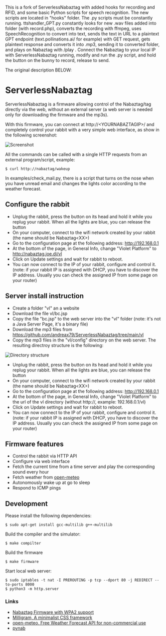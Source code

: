 This is a fork of ServerlessNabaztag with added hooks for recording and RFID, and some basic Python scripts for speech recognition.
The new scripts are located in "hooks" folder. The .py scripts must be constantly running.
ttshandler_GPT.py constantly looks for new .wav files added into folder (with record.php), converts the recording with ffmpeg, uses SpeechRecognition to convert into text, sends the text in URL to a plaintext GPT endpoint (text.pollinations.ai/ for example) with GET request, gets plaintext response and converts it into .mp3, sending it to converted folder, and plays on Nabaztag with /play .
Connect the Nabaztag to your local IP with ServerlessNabaztag running, modify and run the .py script, and hold the button on the bunny to record, release to send.

The original description BELOW:

ServerlessNabaztag
==================

ServerlessNabaztag is a firmware allowing control of the Nabaztag/tag directly via the web, without an external server (a web server is needed only for downloading the firmware and the mp3s).

With this firmware, you can connect at http://\<YOURNABAZTAGIP\>/ and completely control your rabbit with a very simple web interface, as show in the following screenshot:

![](/imgs/screenshot.png "Screenshot")

All the commands can be called with a single HTTP requests from an external program/script, example:

```
$ curl http://nabaztag/wakeup
```

In examples/check_mail.py, there is a script that turns on the nose when you have unread email and changes the lights color according to the weather forecast.

Configure the rabbit
--------------------

* Unplug the rabbit, press the button on its head and hold it while you replug your rabbit. When all the lights are blue, you can release the button
* On your computer, connect to the wifi network created by your rabbit (the name should be Nabaztag\<XX\>)
* Go to the configuration page at the following address: http://192.168.0.1
* At the bottom of the page, in General Info, change "Violet Platform" to http://nabaztag.joe.dj/vl
* Click on Update settings and wait for rabbit to reboot.
* You can now connect to the IP of your rabbit, configure and control it. (note: if your rabbit IP is assigned with DHCP, you have to discover the IP address. Usually you can check the assigned IP from some page on your router)


Server install instruction
--------------------------

* Create a folder "vl" an a website
* Download the file vl/bc.jsp
* Copy the file "bc.jsp" to the web server into the "vl" folder (note: it's not a Java Server Page, it's a binary file)
* Download the mp3 files from https://github.com/andreax79/ServerlessNabaztag/tree/main/vl
* Copy the mp3 files in the "vl/config" directory on the web server. The resulting directroy structure is the following:

![](/imgs/files.jpg "Directory structure")

* Unplug the rabbit, press the button on its head and hold it while you replug your rabbit. When all the lights are blue, you can release the button
* On your computer, connect to the wifi network created by your rabbit (the name should be Nabaztag\<XX\>)
* Go to the configuration page at the following address: http://192.168.0.1
* At the bottom of the page, in General Info, change "Violet Platform" to the url of the vl directory (without http://, example: 192.168.0.1/vl)
* Click on Update settings and wait for rabbit to reboot.
* You can now connect to the IP of your rabbit, configure and control it. (note: if your rabbit IP is assigned with DHCP, you have to discover the IP address. Usually you can check the assigned IP from some page on your router)

Firmware features
-----------------

* Control the rabbit via HTTP API
* Configure via web interface
* Fetch the current time from a time server and play the corresponding sound every hour
* Fetch weather from [open-meteo](https://open-meteo.com)
* Autonomously wake up at go to sleep
* Respond to ICMP pings

Development
-----------

Please install the following dependencies:
```
$ sudo apt-get install gcc-multilib g++-multilib
```

Build the compiler and the simulator:
```
$ make compilter
```

Build the firmware
```
$ make firmware
```

Start local web server:
```
$ sudo iptables -t nat -I PREROUTING -p tcp --dport 80 -j REDIRECT --to-ports 8000
$ python3 -m http.server
```

### Links

* [Nabaztag Firmware with WPA2 support](https://github.com/RedoXyde/nabgcc/tree/wpa2)
* [Milligram, A minimalist CSS framework](https://milligram.io)
* [open-meteo, Free Weather Forecast API for non-commercial use ](https://github.com/open-meteo/open-meteo)
* [pynab](https://github.com/nabaztag2018/pynab)
